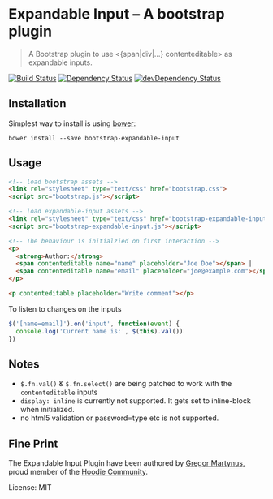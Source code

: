 Expandable Input – A bootstrap plugin
=====================================

> A Bootstrap plugin to use <{span|div|...} contenteditable> as
  expandable inputs.

[![Build Status](https://travis-ci.org/gr2m/bootstrap-expandable-input.svg)](https://travis-ci.org/gr2m/bootstrap-expandable-input)
[![Dependency Status](https://david-dm.org/gr2m/bootstrap-expandable-input.svg)](https://david-dm.org/gr2m/bootstrap-expandable-input)
[![devDependency Status](https://david-dm.org/gr2m/bootstrap-expandable-input/dev-status.svg)](https://david-dm.org/gr2m/bootstrap-expandable-input#info=devDependencies)

Installation
------------

Simplest way to install is using [bower](http://bower.io/):

```
bower install --save bootstrap-expandable-input
```


Usage
-----

```html
<!-- load bootstrap assets -->
<link rel="stylesheet" type="text/css" href="bootstrap.css">
<script src="bootstrap.js"></script>

<!-- load expandable-input assets -->
<link rel="stylesheet" type="text/css" href="bootstrap-expandable-input.css">
<script src="bootstrap-expandable-input.js"></script>

<!-- The behaviour is initialzied on first interaction -->
<p>
  <strong>Author:</strong>
  <span contenteditable name="name" placeholder="Joe Doe"></span> |
  <span contenteditable name="email" placeholder="joe@example.com"></span>
</p>

<p contenteditable placeholder="Write comment"></p>
```

To listen to changes on the inputs

```js
$('[name=email]').on('input', function(event) {
  console.log('Current name is:', $(this).val())
})
```


Notes
-----

- `$.fn.val()` & `$.fn.select()` are being patched to work with the `contenteditable` inputs
- `display: inline` is currently not supported. It gets set to inline-block when initialized.
- no html5 validation or password=type etc is not supported.


Fine Print
----------

The Expandable Input Plugin have been authored by [Gregor Martynus](https://github.com/gr2m),
proud member of the [Hoodie Community](http://hood.ie/).

License: MIT
